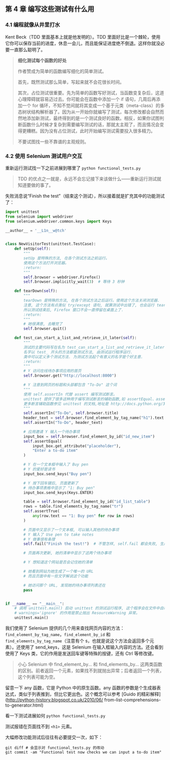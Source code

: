 ## 第 4 章 编写这些测试有什么用
### 4.1 编程就像从井里打水 

Kent Beck（TDD 里面基本上就是他发明的）。TDD 里面好比是一个棘轮，使用它你可以保存当前的进度，休息一会儿，而且能保证进度绝不倒退。这样你就没必要一直那么聪明了。

> **细化测试每个函数的好处**
>
> 作者赞成为简单的函数编写细化的简单测试。
>
> 首先，既然测试那么简单，写起来就不会花很长时间。
>
> 其次，占位测试很重要。先为简单的函数写好测试，当函数变复杂后，这道心理障碍就容易迈过去。你可能会在函数中添加一个 if 语句，几周后再添加一个 for 循环，不知不觉间就将其变成一个基于元类（meta-class）的多态树状结构解析器了。因为从一开始你就编写了测试，每次修改都会自然而然地添加新测试，最终得到的是一个测试良好的函数。相反，如果你试图判断函数什么时候才复杂到需要编写测试的话，那就太主观了，而且情况会变得更糟糕。因为没有占位测试，此时开始编写测试需要投入很多精力。
>
> 不要试图找一些不靠谱的主观规则。

### 4.2 使用 Selenium 测试用户交互 

重新运行测试找一下之前进展到哪里了 ``python functional_tests.py``

> TDD 的优点之一就是，永远不会忘记接下来该做什么——重新运行测试就知道要做的事了。

失败消息说“Finish the test”（结束这个测试），所以接着就是扩充其中的功能测试了：

```python
import unittest
from selenium import webdriver
from selenium.webdriver.common.keys import Keys

__author__ = '__L1n__w@tch'


class NewVisitorTest(unittest.TestCase):
    def setUp(self):
        """
        setUp 是特殊的方法, 在各个测试方法之前运行。
        使用这个方法打开浏览器。
        :return:
        """
        self.browser = webdriver.Firefox()
        self.browser.implicitly_wait(3)  # 等待 3 秒钟

    def tearDown(self):
        """
        tearDown 是特殊的方法, 在各个测试方法之后运行。使用这个方法关闭浏览器.
        注意, 这个方法有点类似 try/except 语句, 就算测试中出错了, 也会运行 tearDown 方法(如果 setUp 出错了就不会执行这个方法).
        所以测试结束后, Firefox 窗口不会一直停留在桌面上了.
        :return:
        """
        # 她很满意, 去睡觉了
        self.browser.quit()

    def test_can_start_a_list_and_retrieve_it_later(self):
        """
        测试的主要代码写在名为 test_can_start_a_list_and_retrieve_it_later 的方法中。
        名字以 test_ 开头的方法都是测试方法, 由测试运行程序运行.
        类中可以定义多个测试方法. 为测试方法起个有意义的名字是个好主意.
        :return:
        """
        # Y 访问在线待办事项应用的首页
        self.browser.get("http://localhost:8000")

        # Y 注意到网页的标题和头部都包含 "To-Do" 这个词
        """
        使用 self.assertIn 代替 assert 编写测试断言。
        unittest 提供了很多这种用于编写测试断言的辅助函数,如 assertEqual、assertTrue 和 assertFalse 等。
        更多断言辅助函数参见 unittest 的文档,地址是 http://docs.python.org/3/library/unittest.html。
        """
        self.assertIn("To-Do", self.browser.title)
        header_text = self.browser.find_element_by_tag_name("h1").text
        self.assertIn("To-Do", header_text)

        # 应用邀请 Y 输入一个待办事项
        input_box = self.browser.find_element_by_id("id_new_item")
        self.assertEqual(
            input_box.get_attribute("placeholder"),
            "Enter a to-do item"
        )

        # Y 在一个文本框中输入了 Buy pen
        # Y 的爱好是读书
        input_box.send_keys("Buy pen")

        # Y 按下回车键后, 页面更新了
        # 待办事项表格中显示了 "1: Buy pen"
        input_box.send_keys(Keys.ENTER)

        table = self.browser.find_element_by_id("id_list_table")
        rows = table.find_elements_by_tag_name("tr")
        self.assertTrue(
            any(row.text == "1: Buy pen" for row in rows)
        )

        # 页面中又显示了一个文本框, 可以输入其他的待办事项
        # Y 输入了 Use pen to take notes
        # Y 做事很有条理
        self.fail("Finish the test!")  # 不管怎样, self.fail 都会失败, 生成指定的错误消息。我使用这个方法提醒测试结束了。

        # 页面再次更新, 她的清单中显示了这两个待办事项

        # Y 想知道这个网站是否会记住她的清单

        # 她看到网站为她生成了一个唯一的 URL
        # 而且页面中有一些文字解说这个功能

        # 她访问那个 URL, 发现她的待办事项列表还在
        pass


if __name__ == "__main__":
    # 调用 unittest.main() 启动 unittest 的测试运行程序, 这个程序会在文件中自动查找测试类和方法, 然后运行。
    # warnings='ignore' 的作用是禁止抛出 ResourceWarning 异常。
    unittest.main()
```

我们使用了 Selenium 提供的几个用来查找网页内容的方法：``find_element_by_tag_name``，``find_element_by_id`` 和 ``find_elements_by_tag_name``（注意有个 s，也就是说这个方法会返回多个元素）。还使用了 send_keys，这是 Selenium 在输入框输入内容的方法。还会看到使用了 Keys 类，它的作用是发送回车键等特殊的按键，还有 Ctrl 等修改键。

> 小心 Selenium 中 find_element_by... 和 find_elements_by... 这两类函数的区别。前者返回一个元素，如果找不到就抛出异常；后者返回一个列表，这个列表可能为空。

留意一下 any 函数，它是 Python 中的原生函数。any 函数的参数是个生成器表达式，类似于列表推到，但比它更出色。这个概念可以参考 [Guido 的精彩解释](http://python-history.blogspot.co.uk/2010/06/ from-list-comprehensions-to-generator.html)

看一下测试进展如何 ``python functional_tests.py``

测试报错在页面找不到 `<h1>` 元素。

大幅修改功能测试后往往有必要提交一次，如下：

```shell
git diff # 会显示对 functional_tests.py 的改动
git commit -am "Functional test now checks we can input a to-do item"
```



